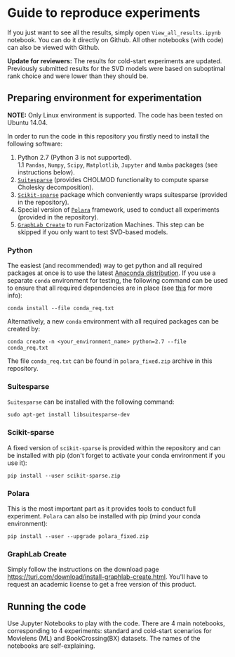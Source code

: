 # Guide to reproduce experiments

If you just want to see all the results, simply open `View_all_results.ipynb` notebook. You can do it directly on Github. All other notebooks (with code) can also be viewed with Github.

**Update for reviewers:** The results for cold-start experiments are updated. Previously submitted results for the SVD models were based on suboptimal rank choice and were lower than they should be.  

## Preparing environment for experimentation
**NOTE:** Only Linux environment is supported. The code has been tested on Ubuntu 14.04.

In order to run the code in this repository you firstly need to install the following software:  
1. Python 2.7 (Python 3 is not supported).  
  1.1 `Pandas`, `Numpy`, `Scipy`, `Matplotlib`, `Jupyter` and `Numba` packages (see instructions below).  
2. [`Suitesparse`](http://faculty.cse.tamu.edu/davis/suitesparse.html) (provides CHOLMOD functionality to compute sparse Cholesky decomposition).
3. [`Scikit-sparse`](https://github.com/scikit-sparse/scikit-sparse) package which conveniently wraps suitesparse (provided in the repository).
4. Special version of [`Polara`](https://github.com/evfro/polara) framework, used to conduct all experiments (provided in the repository).
5. [`GraphLab Create`](https://turi.com/download/install-graphlab-create.html) to run Factorization Machines. This step can be skipped if you only want to test SVD-based models.  

### Python
The easiest (and recommended) way to get python and all required packages at once is to use the latest [Anaconda distribution](https://www.continuum.io/downloads).
If you use a separate `conda` environment for testing, the following command can be used to ensure that all required dependencies are in place (see [this](http://conda.pydata.org/docs/commands/conda-install.html) for more info):  
```
conda install --file conda_req.txt
```
Alternatively, a new `conda` environment with all required packages can be created by:  
```
conda create -n <your_environment_name> python=2.7 --file conda_req.txt
```
The file `conda_req.txt` can be found in `polara_fixed.zip` archive in this repository.

### Suitesparse
`Suitesparse` can be installed with the following command:

```
sudo apt-get install libsuitesparse-dev
```

### Scikit-sparse
A fixed version of `scikit-sparse` is provided within the repository and can be installed with pip (don't forget to activate your conda environment if you use it):
```
pip install --user scikit-sparse.zip
```

### Polara
This is the most important part as it provides tools to conduct full experiment. `Polara` can also be installed with pip (mind your conda environment):
```
pip install --user --upgrade polara_fixed.zip
```

### GraphLab Create
Simply follow the instructions on the download page https://turi.com/download/install-graphlab-create.html. You'll have to request an academic license to get a free version of this product.

## Running the code
Use Jupyter Notebooks to play with the code. There are 4 main notebooks, corresponding to 4 experiments: standard and cold-start scenarios for Movielens (ML) and BookCrossing(BX) datasets. The names of the notebooks are self-explaining.

